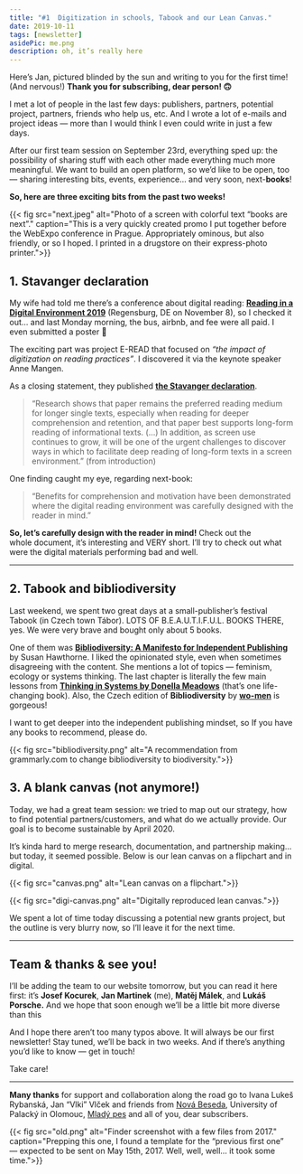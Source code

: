 ```yaml
---
title: "#1  Digitization in schools, Tabook and our Lean Canvas."
date: 2019-10-11
tags: [newsletter]
asidePic: me.png
description: oh, it’s really here
---
```


Here’s Jan, pictured blinded by the sun and writing to you for the first time! (And nervous!) **Thank you for subscribing, dear person! 🙃**

I met a lot of people in the last few days: publishers, partners, potential project, partners, friends who help us, etc. And I wrote a lot of e-mails and project ideas — more than I would think I even could write in just a few days.

After our first team session on September 23rd, everything sped up: the possibility of sharing stuff with each other made everything much more meaningful. We want to build an open platform, so we’d like to be open, too — sharing interesting bits, events, experience… and very soon, next-**books**!

**So, here are three exciting bits from the past two weeks!**

{{< fig
  src="next.jpeg"
  alt="Photo of a screen with colorful text “books are next”."
  caption="This is a very quickly created promo I put together before the WebExpo conference in Prague. Appropriately ominous, but also friendly, or so I hoped. I printed in a drugstore on their express-photo printer.">}}

## 1. Stavanger declaration

My wife had told me there’s a conference about digital reading: [**Reading in a Digital Environment 2019**](https://www.uni-regensburg.de/bibliothek/veranstaltungskalender/reading2019/index.html) (Regensburg, DE on November 8), so I checked it out… and last Monday morning, the bus, airbnb, and fee were all paid. I even submitted a poster 🙂

The exciting part was project E-READ that focused on *“the impact of digitization on reading practices”*. I discovered it via the keynote speaker Anne Mangen.

As a closing statement, they published [**the Stavanger declaration**](http://ereadcost.eu/stavanger-declaration/).

> “Research shows that paper remains the preferred reading medium for longer single texts, especially when reading for deeper comprehension and retention, and that paper best supports long-form reading of informational texts. (…) In addition, as screen use continues to grow, it will be one of the urgent challenges to discover ways in which to facilitate deep reading of long-form texts in a screen environment.” (from introduction)

One finding caught my eye, regarding next-book:

> “Benefits for comprehension and motivation have been demonstrated where the digital reading environment was carefully designed with the reader in mind.”

**So, let’s carefully design with the reader in mind!** Check out the whole document, it’s interesting and VERY short. I’ll try to check out what were the digital materials performing bad and well.

---

## 2\. Tabook and bibliodiversity

Last weekend, we spent two great days at a small-publisher’s festival Tabook (in Czech town Tábor). LOTS OF B.E.A.U.T.I.F.U.L. BOOKS THERE, yes. We were very brave and bought only about 5 books.

One of them was [**Bibliodiversity: A Manifesto for Independent Publishing**](https://www.spinifexpress.com.au/shop/9781742199306) by Susan Hawthorne. I liked the opinionated style, even when sometimes disagreeing with the content. She mentions a lot of topics — feminism, ecology or systems thinking. The last chapter is literally the few main lessons from **[Thinking in Systems by Donella Meadows](http://donellameadows.org/systems-thinking-book-sale/)** (that’s one life-changing book). Also, the Czech edition of **Bibliodiversity** by [**wo-men**](https://www.by-wo-men.com/cz/index.php) is gorgeous!

I want to get deeper into the independent publishing mindset, so If you have any books to recommend, please do.

{{< fig
  src="bibliodiversity.png"
  alt="A recommendation from grammarly.com to change bibliodiversity to biodiversity.">}}

## 3\. A blank canvas (not anymore!)

Today, we had a great team session: we tried to map out our strategy, how to find potential partners/customers, and what do we actually provide. Our goal is to become sustainable by April 2020.

It’s kinda hard to merge research, documentation, and partnership making… but today, it seemed possible. Below is our lean canvas on a flipchart and in digital.

{{< fig
  src="canvas.png"
  alt="Lean canvas on a flipchart.">}}

{{< fig
  src="digi-canvas.png"
  alt="Digitally reproduced lean canvas.">}}

We spent a lot of time today discussing a potential new grants project, but the outline is very blurry now, so I’ll leave it for the next time.

---

## Team & thanks & see you!

I’ll be adding the team to our website tomorrow, but you can read it here first: it’s **Josef Kocurek**, **Jan Martinek** (me), **Matěj Málek**, and **Lukáš Porsche.** And we hope that soon enough we’ll be a little bit more diverse than this

And I hope there aren’t too many typos above. It will always be our first newsletter! Stay tuned, we’ll be back in two weeks. And if there’s anything you’d like to know — get in touch!

Take care!

---

**Many thanks** for support and collaboration along the road go to Ivana Lukeš Rybanská, Jan “Vlki” Vlček and friends from [Nová Beseda](https://novabeseda.cz), University of Palacký in Olomouc, [Mladý pes](https://mladypes.sk) and all of you, dear subscribers.

{{< fig
  src="old.png"
  alt="Finder screenshot with a few files from 2017."
  caption="Prepping this one, I found a template for the “previous first one” — expected to be sent on May 15th, 2017. Well, well, well… it took some time.">}}
